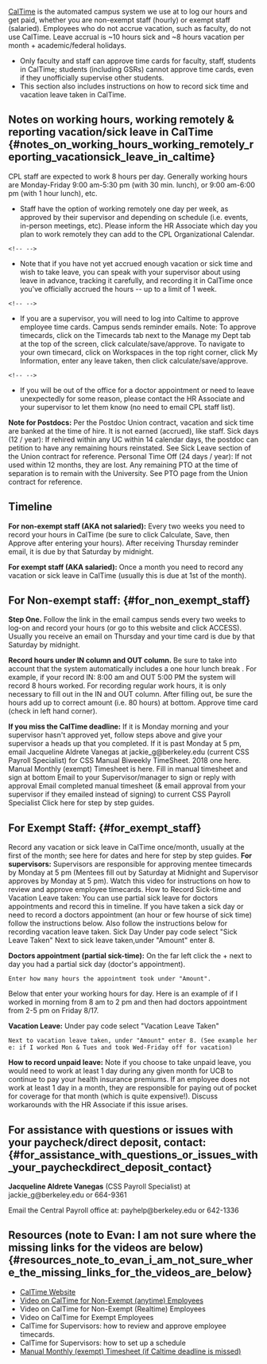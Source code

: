 [CalTime](https://caltime.berkeley.edu/home) is the automated campus
system we use at to log our hours and get paid, whether you are
non-exempt staff (hourly) or exempt staff (salaried). Employees who do
not accrue vacation, such as faculty, do not use CalTime. Leave accrual
is \~10 hours sick and \~8 hours vacation per month + academic/federal
holidays.

-   Only faculty and staff can approve time cards for faculty, staff,
    students in CalTime; students (including GSRs) cannot approve time
    cards, even if they unofficially supervise other students.
-   This section also includes instructions on how to record sick time
    and vacation leave taken in CalTime.

## Notes on working hours, working remotely & reporting vacation/sick leave in CalTime {#notes_on_working_hours_working_remotely_reporting_vacationsick_leave_in_caltime}

CPL staff are expected to work 8 hours per day. Generally working hours
are Monday-Friday 9:00 am-5:30 pm (with 30 min. lunch), or 9:00 am-6:00
pm (with 1 hour lunch), etc.

-   Staff have the option of working remotely one day per week, as
    approved by their supervisor and depending on schedule (i.e. events,
    in-person meetings, etc). Please inform the HR Associate which day
    you plan to work remotely they can add to the CPL Organizational
    Calendar.

```{=html}
<!-- -->
```
-   Note that if you have not yet accrued enough vacation or sick time
    and wish to take leave, you can speak with your supervisor about
    using leave in advance, tracking it carefully, and recording it in
    CalTime once you've officially accrued the hours -- up to a limit of
    1 week.

```{=html}
<!-- -->
```
-   If you are a supervisor, you will need to log into Caltime to
    approve employee time cards. Campus sends reminder emails. Note: To
    approve timecards, click on the Timecards tab next to the Manage my
    Dept tab at the top of the screen, click calculate/save/approve. To
    navigate to your own timecard, click on Workspaces in the top right
    corner, click My Information, enter any leave taken, then click
    calculate/save/approve.

```{=html}
<!-- -->
```
-   If you will be out of the office for a doctor appointment or need to
    leave unexpectedly for some reason, please contact the HR Associate
    and your supervisor to let them know (no need to email CPL staff
    list).

**Note for Postdocs:** Per the Postdoc Union contract, vacation and sick
time are banked at the time of hire. It is not earned (accrued), like
staff. Sick days (12 / year): If rehired within any UC within 14
calendar days, the postdoc can petition to have any remaining hours
reinstated. See Sick Leave section of the Union contract for reference.
Personal Time Off (24 days / year): If not used within 12 months, they
are lost. Any remaining PTO at the time of separation is to remain with
the University. See PTO page from the Union contract for reference.

## Timeline

**For non-exempt staff (AKA not salaried):** Every two weeks you need to
record your hours in CalTime (be sure to click Calculate, Save, then
Approve after entering your hours). After receiving Thursday reminder
email, it is due by that Saturday by midnight.

**For exempt staff (AKA salaried):** Once a month you need to record any
vacation or sick leave in CalTime (usually this is due at 1st of the
month).

## For Non-exempt staff: {#for_non_exempt_staff}

**Step One.** Follow the link in the email campus sends every two weeks
to log-on and record your hours (or go to this website and click
ACCESS). Usually you receive an email on Thursday and your time card is
due by that Saturday by midnight.

**Record hours under IN column and OUT column.** Be sure to take into
account that the system automatically includes a one hour lunch break .
For example, if your record IN: 8:00 am and OUT 5:00 PM the system will
record 8 hours worked. For recording regular work hours, it is only
necessary to fill out in the IN and OUT column. After filling out, be
sure the hours add up to correct amount (i.e. 80 hours) at bottom.
Approve time card (check in left hand corner).

**If you miss the CalTime deadline:** If it is Monday morning and your
supervisor hasn\'t approved yet, follow steps above and give your
supervisor a heads up that you completed. If it is past Monday at 5 pm,
email Jacqueline Aldrete Vanegas at jackie_g\@berkeley.edu (current CSS
Payroll Specialist) for CSS Manual Biweekly TimeSheet. 2018 one here.
Manual Monthly (exempt) Timesheet is here. Fill in manual timesheet and
sign at bottom Email to your Supervisor/manager to sign or reply with
approval Email completed manual timesheet (& email approval from your
supervisor if they emailed instead of signing) to current CSS Payroll
Specialist Click here for step by step guides.

## For Exempt Staff: {#for_exempt_staff}

Record any vacation or sick leave in CalTime once/month, usually at the
first of the month; see here for dates and here for step by step guides.
**For supervisors:** Supervisors are responsible for approving mentee
timecards by Monday at 5 pm (Mentees fill out by Saturday at Midnight
and Supervisor approves by Monday at 5 pm). Watch this video for
instructions on how to review and approve employee timecards. How to
Record Sick-time and Vacation Leave taken: You can use partial sick
leave for doctors appointments and record this in timeline. If you have
taken a sick day or need to record a doctors appointment (an hour or few
hourse of sick time) follow the instructions below. Also follow the
instructions below for recording vacation leave taken. Sick Day Under
pay code select \"Sick Leave Taken\" Next to sick leave taken,under
\"Amount\" enter 8.

**Doctors appointment (partial sick-time):** On the far left click the +
next to day you had a partial sick day (doctor\'s appointment).

`Enter how many hours the appointment took under "Amount". `

Below that enter your working hours for day. Here is an example of if I
worked in morning from 8 am to 2 pm and then had doctors appointment
from 2-5 pm on Friday 8/17.

**Vacation Leave:** Under pay code select \"Vacation Leave Taken\"

`Next to vacation leave taken, under "Amount" enter 8. (See example here: if I worked Mon & Tues and took Wed-Friday off for vacation)`

**How to record unpaid leave:** Note if you choose to take unpaid leave,
you would need to work at least 1 day during any given month for UCB to
continue to pay your health insurance premiums. If an employee does not
work at least 1 day in a month, they are responsible for paying out of
pocket for coverage for that month (which is quite expensive!). Discuss
workarounds with the HR Associate if this issue arises.

## For assistance with questions or issues with your paycheck/direct deposit, contact: {#for_assistance_with_questions_or_issues_with_your_paycheckdirect_deposit_contact}

**Jacqueline Aldrete Vanegas** (CSS Payroll Specialist) at
jackie_g\@berkeley.edu or 664-9361

Email the Central Payroll office at: payhelp\@berkeley.edu or 642-1336

## Resources (note to Evan: I am not sure where the missing links for the videos are below) {#resources_note_to_evan_i_am_not_sure_where_the_missing_links_for_the_videos_are_below}

-   [CalTime Website](https://caltime.berkeley.edu/home)
-   [Video on CalTime for Non-Exempt (anytime)
    Employees](https://www.youtube.com/watch?v=FgUmp2y-PDY&feature=youtu.be)
-   Video on CalTime for Non-Exempt (Realtime) Employees
-   Video on CalTime for Exempt Employees
-   CalTime for Supervisors: how to review and approve employee
    timecards.
-   CalTime for Supervisors: how to set up a schedule
-   [Manual Monthly (exempt) Timesheet (if Caltime deadline is
    missed)](https://sharedservices.berkeley.edu/pdf/CSS-Manual-Monthly-TimeSheet.pdf)